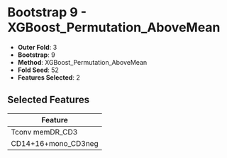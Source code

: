 # Bootstrap 9 - XGBoost_Permutation_AboveMean

- **Outer Fold**: 3
- **Bootstrap**: 9
- **Method**: XGBoost_Permutation_AboveMean
- **Fold Seed**: 52
- **Features Selected**: 2

## Selected Features

| Feature |
|---------|
| Tconv memDR_CD3 |
| CD14+16+mono_CD3neg |
